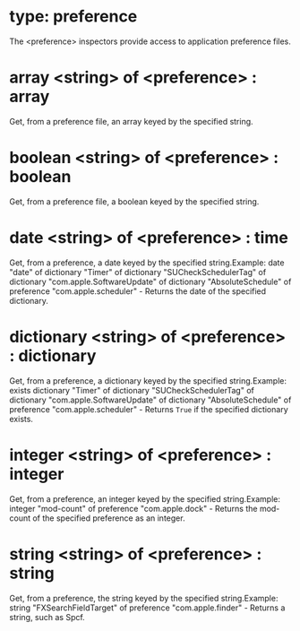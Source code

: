 # type: preference

The &lt;preference&gt; inspectors provide access to application preference files.

# array &lt;string&gt; of &lt;preference&gt; : array

Get, from a preference file, an array keyed by the specified string.

# boolean &lt;string&gt; of &lt;preference&gt; : boolean

Get, from a preference file, a boolean keyed by the specified string.

# date &lt;string&gt; of &lt;preference&gt; : time

Get, from a preference, a date keyed by the specified string.Example: date "date" of dictionary "Timer" of dictionary "SUCheckSchedulerTag" of dictionary "com.apple.SoftwareUpdate" of dictionary "AbsoluteSchedule" of preference "com.apple.scheduler" - Returns the date of the specified dictionary.

# dictionary &lt;string&gt; of &lt;preference&gt; : dictionary

Get, from a preference, a dictionary keyed by the specified string.Example: exists dictionary "Timer" of dictionary "SUCheckSchedulerTag" of dictionary "com.apple.SoftwareUpdate" of dictionary "AbsoluteSchedule" of preference "com.apple.scheduler" - Returns `True` if the specified dictionary exists.

# integer &lt;string&gt; of &lt;preference&gt; : integer

Get, from a preference, an integer keyed by the specified string.Example: integer "mod-count" of preference "com.apple.dock" - Returns the mod-count of the specified preference as an integer.

# string &lt;string&gt; of &lt;preference&gt; : string

Get, from a preference, the string keyed by the specified string.Example: string "FXSearchFieldTarget" of preference "com.apple.finder" - Returns a string, such as Spcf.
